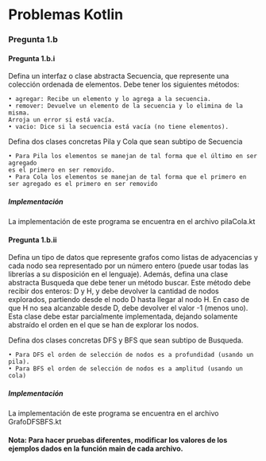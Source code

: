 # Problemas Kotlin
### Pregunta 1.b
#### Pregunta 1.b.i

Defina un interfaz o clase abstracta Secuencia, que represente una colección ordenada de elementos. Debe tener los siguientes métodos:

    • agregar: Recibe un elemento y lo agrega a la secuencia.
    • remover: Devuelve un elemento de la secuencia y lo elimina de la misma.
    Arroja un error si está vacía.
    • vacio: Dice si la secuencia está vacía (no tiene elementos).
    
Defina dos clases concretas Pila y Cola que sean subtipo de Secuencia

    • Para Pila los elementos se manejan de tal forma que el último en ser agregado
    es el primero en ser removido.
    • Para Cola los elementos se manejan de tal forma que el primero en ser agregado es el primero en ser removido

##### Implementación
La implementación de este programa se encuentra en el archivo pilaCola.kt

#### Pregunta 1.b.ii
Defina un tipo de datos que represente grafos como listas de adyacencias y cada
nodo sea representado por un número entero (puede usar todas las librerías a su
disposición en el lenguaje).
Además, defina una clase abstracta Busqueda que debe tener un método buscar.
Este método debe recibir dos enteros: D y H, y debe devolver la cantidad de nodos
explorados, partiendo desde el nodo D hasta llegar al nodo H. En caso de que H no
sea alcanzable desde D, debe devolver el valor -1 (menos uno).
Esta clase debe estar parcialmente implementada, dejando solamente abstraído el
orden en el que se han de explorar los nodos.

Defina dos clases concretas DFS y BFS que sean subtipo de Busqueda.

    • Para DFS el orden de selección de nodos es a profundidad (usando un pila).
    • Para BFS el orden de selección de nodos es a amplitud (usando un cola)
##### Implementación
La implementación de este programa se encuentra en el archivo GrafoDFSBFS.kt

#### Nota: Para hacer pruebas diferentes, modificar los valores de los ejemplos dados en la función main de cada archivo.

